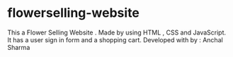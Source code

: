 # flowerselling-website
This a Flower Selling Website . Made by using HTML , CSS and JavaScript. It has a user sign in form and a shopping cart.
Developed with <i class="fas fa-heart"></i> by : Anchal Sharma
